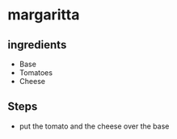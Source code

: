 #  margaritta

## ingredients 
- Base 
- Tomatoes 
- Cheese 

## Steps 
- put the tomato and the cheese over the base 

